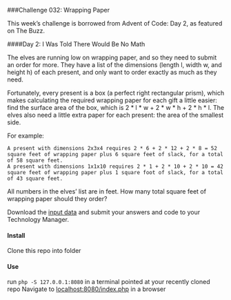 ###Challenge 032: Wrapping Paper

This week’s challenge is borrowed from Advent of Code: Day 2, as featured on The Buzz.

####Day 2: I Was Told There Would Be No Math

The elves are running low on wrapping paper, and so they need to submit an order for more. They have a list of the dimensions (length l, width w, and height h) of each present, and only want to order exactly as much as they need.

Fortunately, every present is a box (a perfect right rectangular prism), which makes calculating the required wrapping paper for each gift a little easier: find the surface area of the box, which is 2 * l * w + 2 * w * h + 2 * h * l. The elves also need a little extra paper for each present: the area of the smallest side.

For example:
```
A present with dimensions 2x3x4 requires 2 * 6 + 2 * 12 + 2 * 8 = 52 square feet of wrapping paper plus 6 square feet of slack, for a total of 58 square feet.
A present with dimensions 1x1x10 requires 2 * 1 + 2 * 10 + 2 * 10 = 42 square feet of wrapping paper plus 1 square foot of slack, for a total of 43 square feet.
```
All numbers in the elves’ list are in feet. How many total square feet of wrapping paper should they order?

Download the [input data](http://london.nerderylabs.com/~jklun/packages.txt) and submit your answers and code to your Technology Manager.

#### Install
 Clone this repo into folder
 
#### Use
run `php -S 127.0.0.1:8080` in a terminal pointed at your recently cloned repo
Navigate to [localhost:8080/index.php](localhost:8080/index.php) in a browser
